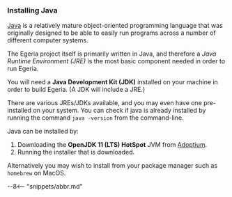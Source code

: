 <!-- SPDX-License-Identifier: CC-BY-4.0 -->
<!-- Copyright Contributors to the ODPi Egeria project. -->

 
### Installing Java

[Java](https://www.java.com) is a relatively mature object-oriented programming language that was originally designed to be able to easily run programs across a number of different computer systems.

The Egeria project itself is primarily written in Java, and therefore a *Java Runtime Environment (JRE)* is the most basic component needed in order to run Egeria.

You will need a **Java Development Kit (JDK)** installed on your machine in order to build Egeria.  (A JDK will include a JRE.)

There are various JREs/JDKs available, and you may even have one pre-installed on your system. You can check
if java is already installed by running the command `java -version` from the command-line.

Java can be installed by:

1. Downloading the **OpenJDK 11 (LTS) HotSpot** JVM from [Adoptium](https://adoptium.net/).
1. Running the installer that is downloaded.

Alternatively you may wish to install from your package manager such as `homebrew` on MacOS.

--8<-- "snippets/abbr.md"

